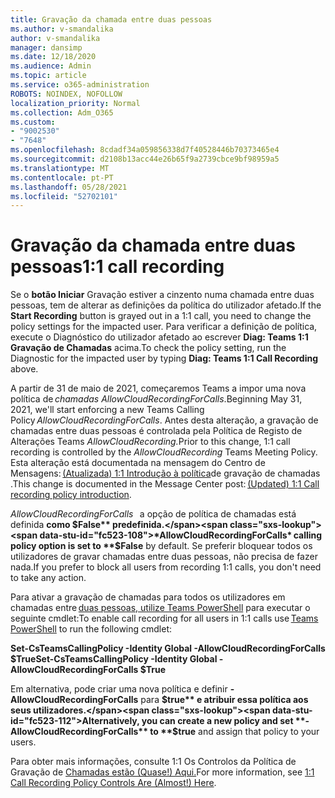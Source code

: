 ```yaml
---
title: Gravação da chamada entre duas pessoas
ms.author: v-smandalika
author: v-smandalika
manager: dansimp
ms.date: 12/18/2020
ms.audience: Admin
ms.topic: article
ms.service: o365-administration
ROBOTS: NOINDEX, NOFOLLOW
localization_priority: Normal
ms.collection: Adm_O365
ms.custom:
- "9002530"
- "7648"
ms.openlocfilehash: 8cdadf34a059856338d7f40528446b70373465e4
ms.sourcegitcommit: d2108b13acc44e26b65f9a2739cbce9bf98959a5
ms.translationtype: MT
ms.contentlocale: pt-PT
ms.lasthandoff: 05/28/2021
ms.locfileid: "52702101"
---
```

# <a name="11-call-recording"></a><span data-ttu-id="fc523-102">Gravação da chamada entre duas pessoas</span><span class="sxs-lookup"><span data-stu-id="fc523-102">1:1 call recording</span></span>

<span data-ttu-id="fc523-103">Se o **botão Iniciar** Gravação estiver a cinzento numa chamada entre duas pessoas, tem de alterar as definições da política do utilizador afetado.</span><span class="sxs-lookup"><span data-stu-id="fc523-103">If the **Start Recording** button is grayed out in a 1:1 call, you need to change the policy settings for the impacted user.</span></span> <span data-ttu-id="fc523-104">Para verificar a definição de política, execute o Diagnóstico do utilizador afetado ao escrever **Diag: Teams 1:1 Gravação de Chamadas** acima.</span><span class="sxs-lookup"><span data-stu-id="fc523-104">To check the policy setting, run the Diagnostic for the impacted user by typing **Diag: Teams 1:1 Call Recording** above.</span></span>     

<span data-ttu-id="fc523-105">A partir de 31 de maio de 2021, começaremos Teams a impor uma nova política de *chamadas AllowCloudRecordingForCalls*.</span><span class="sxs-lookup"><span data-stu-id="fc523-105">Beginning May 31, 2021, we'll start enforcing a new Teams Calling Policy *AllowCloudRecordingForCalls*.</span></span> <span data-ttu-id="fc523-106">Antes desta alteração, a gravação de chamadas entre duas pessoas é controlada pela Política de Registo de Alterações Teams *AllowCloudRecording.*</span><span class="sxs-lookup"><span data-stu-id="fc523-106">Prior to this change, 1:1 call recording is controlled by the *AllowCloudRecording* Teams Meeting Policy.</span></span> <span data-ttu-id="fc523-107">Esta alteração está documentada na mensagem do Centro de Mensagens: [(Atualizada) 1:1 Introdução à política](https://portal.microsoft.com/Adminportal/Home?ref=MessageCenter/:/messages/MC238796)de gravação de chamadas .</span><span class="sxs-lookup"><span data-stu-id="fc523-107">This change is documented in the Message Center post: [(Updated) 1:1 Call recording policy introduction](https://portal.microsoft.com/Adminportal/Home?ref=MessageCenter/:/messages/MC238796).</span></span>  

<span data-ttu-id="fc523-108">*AllowCloudRecordingForCalls*   a opção de política de chamadas está definida **como $False** predefinida.</span><span class="sxs-lookup"><span data-stu-id="fc523-108">*AllowCloudRecordingForCalls* calling policy option is set to **$False** by default.</span></span> <span data-ttu-id="fc523-109">Se preferir bloquear todos os utilizadores de gravar chamadas entre duas pessoas, não precisa de fazer nada.</span><span class="sxs-lookup"><span data-stu-id="fc523-109">If you prefer to block all users from recording 1:1 calls, you don't need to take any action.</span></span>  

<span data-ttu-id="fc523-110">Para ativar a gravação de chamadas para todos os utilizadores em chamadas entre [duas pessoas, utilize Teams PowerShell](/microsoftteams/teams-powershell-install) para executar o seguinte cmdlet:</span><span class="sxs-lookup"><span data-stu-id="fc523-110">To enable call recording for all users in 1:1 calls use [Teams PowerShell](/microsoftteams/teams-powershell-install) to run the following cmdlet:</span></span> 

<span data-ttu-id="fc523-111">**Set-CsTeamsCallingPolicy -Identity Global -AllowCloudRecordingForCalls $True**</span><span class="sxs-lookup"><span data-stu-id="fc523-111">**Set-CsTeamsCallingPolicy -Identity Global -AllowCloudRecordingForCalls $True**</span></span> 

<span data-ttu-id="fc523-112">Em alternativa, pode criar uma nova política e definir **-AllowCloudRecordingForCalls** para **$true** e atribuir essa política aos seus utilizadores.</span><span class="sxs-lookup"><span data-stu-id="fc523-112">Alternatively, you can create a new policy and set **-AllowCloudRecordingForCalls** to **$true** and assign that policy to your users.</span></span> 

<span data-ttu-id="fc523-113">Para obter mais informações, consulte 1:1 Os Controlos da Política de Gravação de [Chamadas estão (Quase!) Aqui.](https://techcommunity.microsoft.com/t5/microsoft-teams-support/1-1-call-recording-policy-controls-are-almost-here/ba-p/2217668)</span><span class="sxs-lookup"><span data-stu-id="fc523-113">For more information, see [1:1 Call Recording Policy Controls Are (Almost!) Here](https://techcommunity.microsoft.com/t5/microsoft-teams-support/1-1-call-recording-policy-controls-are-almost-here/ba-p/2217668).</span></span>
